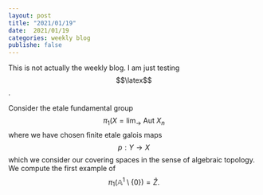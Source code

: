 ```yaml
---
layout: post
title: "2021/01/19"
date:  2021/01/19
categories: weekly blog
publishe: false
---
```

<script src='https://cdnjs.cloudflare.com/ajax/libs/mathjax/2.7.4/latest.js?config=TeX-MML-AM_CHTML' async></script>

This is not actually the weekly blog. I am just testing $$\latex$$.

Consider the etale fundamental group $$\pi_1(X =
\mathrm{lim}_\rightarrow~\mathrm{Aut}~X_n$$ where we have chosen finite etale
galois maps $$p:Y\rightarrow X$$ which we consider our covering spaces in the
sense of algebraic topology. We compute the first example of
$$\pi_1(\mathbb{A}^1\setminus\{0\}) = \hat{Z}.$$

